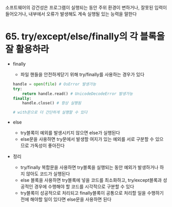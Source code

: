 소프트웨어의 강건성은 프로그램이 실행되는 동안 주위 환경이 변하거나, 잘못된 입력이 들어오거나, 내부에서 오류가 발생해도 계속 실행될 있는 능력을 말한다

# 65. try/except/else/finally의 각 블록을 잘 활용하라
- finally 
    - 파일 핸들을 안전하게닫기 위해 try/finally를 사용하는 경우가 있다
    ```py
    handle = open(file) # OsError 발생가능
    try:
        return handle.read() # UnicodeDecodeError 발생가능
    finally:
        handle.close() # 항상 실행됨
    
    # with문으로 더 간단하게 실행할 수 있다
    ```

- else
    - try블록이 예외를 발생시키지 않으면 else가 실행된다
    - else문을 사용하면 try문에서 발생할 여지가 있는 예외를 서로 구분할 수 있으므로 가독성이 좋아진다



- 정리
    - try/finally 복합문을 사용하면 try블록을 실행되는 동안 예외가 발생하거나 하지 않아도 코드가 실행된다
    - else 블록을 사용하면 try블록에 넣을 코드를 최소화하고, try/except블록과 성공적인 경우에 수행해야 할 코드를 시각적으로 구분할 수 있다
    - try블록이 성공적으로 처리되고 finally블록이 공통으로 처리할 일을 수행하기 전에 해야할 일이 있다면 else문을 사용하면 된다